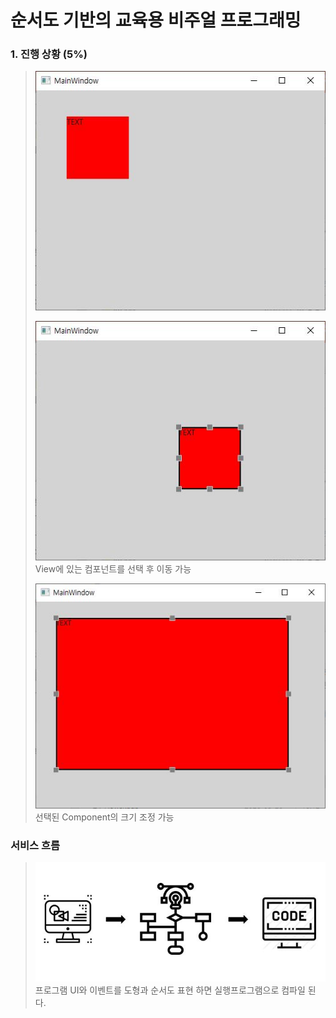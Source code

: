 # 순서도 기반의 교육용 비주얼 프로그래밍

### 1. 진행 상황 (5%)

>![컴포넌트 선택](./images/1.jpg) 
>
>![컴포넌트 선택이동](./images/2.jpg)
>View에 있는 컴포넌트를 선택 후 이동 가능
>
>
>
>![크기조정](./images/3.jpg)
>선택된 Component의 크기 조정 가능

### 서비스 흐름

>![서비스 흐름](./images/5.jpg)
>프로그램 UI와 이벤트를 도형과 순서도 표현 하면 실행프로그램으로 컴파일 된다.